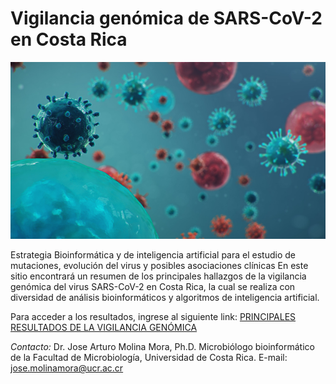 # Vigilancia genómica de SARS-CoV-2 en Costa Rica

![](https://github.com/josemolina6/sarscov2/blob/main/image1-genome.jpg)

Estrategia Bioinformática y de inteligencia artificial para el estudio de mutaciones, evolución del virus y posibles asociaciones clínicas
En este sitio encontrará un resumen de los principales hallazgos de la vigilancia genómica del virus SARS-CoV-2 en Costa Rica, la cual se realiza con diversidad de análisis bioinformáticos y algoritmos de inteligencia artificial.

Para acceder a los resultados, ingrese al siguiente link:
[PRINCIPALES RESULTADOS DE LA VIGILANCIA GENÓMICA](https://github.com/josemolina6/sarscov2/wiki)

_Contacto:_
Dr. Jose Arturo Molina Mora, Ph.D. Microbiólogo bioinformático de la Facultad de Microbiología, Universidad de Costa Rica. E-mail: jose.molinamora@ucr.ac.cr
